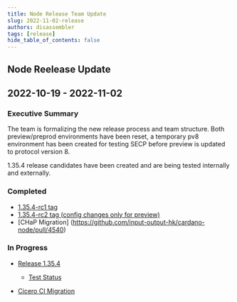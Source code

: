 ```yaml
---
title: Node Release Team Update
slug: 2022-11-02-release
authors: disassembler
tags: [release]
hide_table_of_contents: false
---
```


## Node Reelease Update
## 2022-10-19 - 2022-11-02

### Executive Summary
The team is formalizing the new release process and team structure. Both preview/preprod environments have been reset,
a temporary pv8 environment has been created for testing SECP before preview is updated to protocol version 8.

1.35.4 release candidates have been created and are being tested internally and externally.

### Completed

- [1.35.4-rc1 tag](https://github.com/input-output-hk/cardano-node/commits/1.35.4-rc1)
- [1.35.4-rc2 tag (config changes only for preview)](https://github.com/input-output-hk/cardano-node/commits/1.35.4-rc1)
- [CHaP Migration] (https://github.com/input-output-hk/cardano-node/pull/4540)

### In Progress

- [Release 1.35.4](https://github.com/input-output-hk/cardano-node/commits/release/1.35)

  * [Test Status](https://github.com/input-output-hk/cardano-node-tests/blob/tag_test_1.35.4_rc1/src_docs/source/test_results/node/tag_1_35_4_rc1.rst)

- [Cicero CI Migration](https://updates.cardano.intersectmbo.org/2022-08-12-sre)
